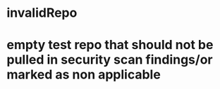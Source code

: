 # invalidRepo
# empty test repo that should not be pulled in security scan findings/or marked as non applicable
